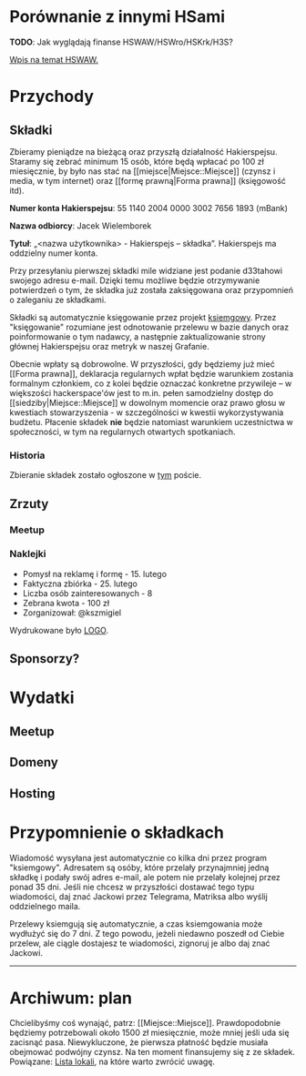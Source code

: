 # Porównanie z innymi HSami

**TODO**: Jak wyglądają finanse HSWAW/HSWro/HSKrk/H3S?

[Wpis na temat HSWAW.](https://lists.hackerspace.pl/mailman/private/waw/2020-March/050056.html)

# Przychody

## Składki

Zbieramy pieniądze na bieżącą oraz przyszłą działalność Hakierspejsu. Staramy się zebrać minimum 15 osób, które będą wpłacać po 100 zł miesięcznie, by było nas stać na [[miejsce|Miejsce::Miejsce]] (czynsz i media, w tym internet) oraz [[formę prawną|Forma prawna]] (księgowość itd).

**Numer konta Hakierspejsu**: 55 1140 2004 0000 3002 7656 1893 (mBank)

**Nazwa odbiorcy**: Jacek Wielemborek

**Tytuł**: „<nazwa użytkownika> - Hakierspejs – składka”. Hakierspejs ma oddzielny numer konta.

Przy przesyłaniu pierwszej składki mile widziane jest podanie d33tahowi swojego adresu e-mail. Dzięki temu możliwe będzie otrzymywanie potwierdzeń o tym, że składka już została zaksięgowana oraz przypomnień o zaleganiu ze składkami.

Składki są automatycznie księgowanie przez projekt [ksiemgowy](https://github.com/hakierspejs/ksiemgowy). Przez "księgowanie" rozumiane jest odnotowanie przelewu w bazie danych oraz poinformowanie o tym nadawcy, a następnie zaktualizowanie strony głównej Hakierspejsu oraz metryk w naszej Grafanie.

Obecnie wpłaty są dobrowolne. W przyszłości, gdy będziemy już mieć [[Forma prawna]], deklaracja regularnych wpłat będzie warunkiem zostania formalnym członkiem, co z kolei będzie oznaczać konkretne przywileje – w większości hackerspace'ów jest to m.in. pełen samodzielny dostęp do [[siedziby|Miejsce::Miejsce]] w dowolnym momencie oraz prawo głosu w kwestiach stowarzyszenia - w szczególności w kwestii wykorzystywania budżetu. Płacenie składek __nie__ będzie natomiast warunkiem uczestnictwa w społeczności, w tym na regularnych otwartych spotkaniach.

### Historia

Zbieranie składek zostało ogłoszone w [tym](https://lists.hackerspace.pl/pipermail/lodz/2020-April/000064.html) poście.

## Zrzuty
### Meetup

### Naklejki

 * Pomysł na reklamę i formę - 15. lutego
 * Faktyczna zbiórka - 25. lutego
 * Liczba osób zainteresowanych - 8
 * Zebrana kwota - 100 zł
 * Zorganizował: @kszmigiel

Wydrukowane było [LOGO](https://github.com/hakierspejs/wiki/raw/master/media-w-wiki/hakierspejs-logo.zip).

## Sponsorzy?

# Wydatki

## Meetup

## Domeny

## Hosting

# Przypomnienie o składkach

Wiadomość wysyłana jest automatycznie co kilka dni przez program "ksiemgowy". Adresatem są osóby, które przelały przynajmniej jedną składkę i podały swój adres e-mail, ale potem nie przelały kolejnej przez ponad 35 dni. Jeśli nie chcesz w przyszłości dostawać tego typu wiadomości, daj znać Jackowi przez Telegrama, Matriksa albo wyślij oddzielnego maila. 
                                                                              
Przelewy ksiemgują się automatycznie, a czas ksiemgowania może wydłużyć się do 7 dni. Z tego powodu, jeżeli niedawno poszedł od Ciebie przelew, ale ciągle dostajesz te wiadomości, zignoruj je albo daj znać Jackowi.

---

# Archiwum: plan

Chcielibyśmy coś wynająć, patrz: [[Miejsce::Miejsce]]. Prawdopodobnie będziemy potrzebowali około 1500 zł miesięcznie, może mniej jeśli uda się zacisnąć pasa. Niewykluczone, że pierwsza płatność będzie musiała obejmować podwójny czynsz. Na ten moment finansujemy się z ze składek. Powiązane: [Lista lokali](https://pad.hs-ldz.pl/INGeKWWPRoun6LFkGfFZjA#), na które warto zwrócić uwagę.
